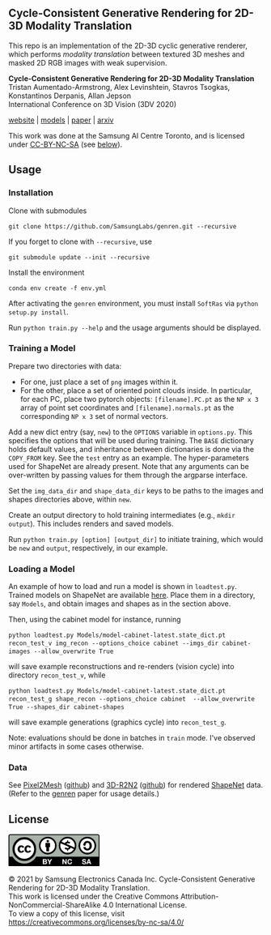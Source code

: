 ## Cycle-Consistent Generative Rendering for 2D-3D Modality Translation 

This repo is an implementation of the 2D-3D cyclic generative renderer, which performs *modality translation* between textured 3D meshes and masked 2D RGB images with weak supervision.

**Cycle-Consistent Generative Rendering for 2D-3D Modality Translation**  
Tristan Aumentado-Armstrong, Alex Levinshtein, Stavros Tsogkas, Konstantinos Derpanis, Allan Jepson  
International Conference on 3D Vision (3DV 2020)

[website](https://ttaa9.github.io/genren/) |
[models](https://ln.sync.com/dl/13b71fa40/4eyzp337-ixvghei7-t94i5edm-ndx4p2ww) |
[paper](https://ieeexplore.ieee.org/document/9320324) |
[arxiv](https://arxiv.org/abs/2011.08026)

This work was done at the Samsung AI Centre Toronto, and is licensed under [CC-BY-NC-SA](https://creativecommons.org/licenses/by-nc-sa/4.0/) (see [below](#license)).

## Usage

### Installation

Clone with submodules
   
    git clone https://github.com/SamsungLabs/genren.git --recursive

If you forget to clone with `--recursive`, use

    git submodule update --init --recursive

Install the environment

    conda env create -f env.yml

After activating the `genren` environment, you must install `SoftRas` via `python setup.py install`.

Run `python train.py --help` and the usage arguments should be displayed.

### Training a Model

Prepare two directories with data: 
 - For one, just place a set of `png` images within it.
 - For the other, place a set of oriented point clouds inside. In particular, for each PC, place two pytorch objects: `[filename].PC.pt` as the `NP x 3` array of point set coordinates and `[filename].normals.pt` as the corresponding `NP x 3` set of normal vectors.

Add a new dict entry (say, `new`) to the `OPTIONS` variable in `options.py`. This specifies the options that will be used during training. The `BASE` dictionary holds default values, and inheritance between dictionaries is done via the `COPY_FROM` key. 
See the `test` entry as an example.
The hyper-parameters used for ShapeNet are already present. Note that any arguments can be over-written by passing values for them through the argparse interface. 

Set the `img_data_dir` and `shape_data_dir` keys to be paths to the images and shapes directories above, within `new`.

Create an output directory to hold training intermediates (e.g., `mkdir output`). This includes renders and saved models.   
 
Run `python train.py [option] [output_dir]` to initiate training, which would be `new` and `output`, respectively, in our example. 

### Loading a Model

An example of how to load and run a model is shown in `loadtest.py`.
Trained models on ShapeNet are available [here](https://ln.sync.com/dl/13b71fa40/4eyzp337-ixvghei7-t94i5edm-ndx4p2ww).
Place them in a directory, say `Models`, and obtain images and shapes as in the section above. 

Then, using the cabinet model for instance, running 
```
python loadtest.py Models/model-cabinet-latest.state_dict.pt recon_test_v img_recon --options_choice cabinet --imgs_dir cabinet-images --allow_overwrite True
```
will save example reconstructions and re-renders (vision cycle) into directory `recon_test_v`, while
```
python loadtest.py Models/model-cabinet-latest.state_dict.pt recon_test_g shape_recon --options_choice cabinet  --allow_overwrite True --shapes_dir cabinet-shapes
```
will save example generations (graphics cycle) into `recon_test_g`.

Note: evaluations should be done in batches in `train` mode. I've observed minor artifacts in some cases otherwise. 

### Data

See [Pixel2Mesh](https://arxiv.org/abs/1804.01654) ([github](https://github.com/nywang16/Pixel2Mesh)) and [3D-R2N2](https://arxiv.org/abs/1604.00449) ([github](https://github.com/chrischoy/3D-R2N2)) for rendered [ShapeNet](https://shapenet.org/) data. (Refer to the [genren](https://arxiv.org/abs/2011.08026) paper for usage details.)

## License

[<img src="./.storage/by-nc-sa.png" alt="CC-BY-NC-SA" width="180"/>](https://creativecommons.org/licenses/by-nc-sa/4.0/)

&copy; 2021 by Samsung Electronics Canada Inc. Cycle-Consistent Generative Rendering for 2D-3D Modality Translation.  
This work is licensed under the Creative Commons Attribution-NonCommercial-ShareAlike 4.0 International License.  
To view a copy of this license, visit  
https://creativecommons.org/licenses/by-nc-sa/4.0/

